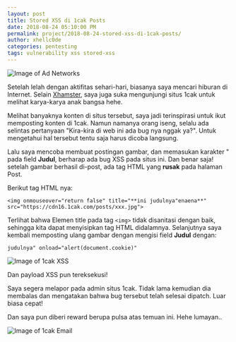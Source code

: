```yaml
---
layout: post
title: Stored XSS di 1cak Posts
date: 2018-08-24 05:10:00 PM
permalink: project/2018-08-24-stored-xss-di-1cak-posts/
author: xhellc0de
categories: pentesting
tags: vulnerability xss stored-xss
---
```

![Image of Ad Networks](https://noobsec.org/images/1cak.jpg)

Setelah lelah dengan aktifitas sehari-hari, biasanya saya mencari hiburan di Internet. Selain [Xhamster](https://noobsec.org/project/2017-08-18-xhamster-ssrf-vulnerabillity/), saya juga suka mengunjungi situs 1cak untuk melihat karya-karya anak bangsa hehe.

Melihat banyaknya konten di situs tersebut, saya jadi terinspirasi untuk ikut memposting konten di 1cak. Namun namanya orang iseng, selalu ada selintas pertanyaan "Kira-kira di web ini ada bug nya nggak ya?". Untuk mengetahui hal tersebut tentu saja harus dicoba langsung.

Lalu saya mencoba membuat postingan gambar, dan memasukan karakter " pada field **Judul**, berharap ada bug XSS pada situs ini. Dan benar saja! setelah gambar berhasil di-post, ada tag HTML yang **rusak** pada halaman Post.

Berikut tag HTML nya:

```
<img onmouseover="return false" title="**ini judulnya"enaena**" src="https://cdn16.1cak.com/posts/xxx.jpg">
```

Terlihat bahwa Elemen title pada tag `<img>` tidak disanitasi dengan baik, sehingga kita dapat menyisipkan tag HTML didalamnya. Selanjutnya saya kembali memposting ulang gambar dengan mengisi field **Judul** dengan: 

```
judulnya" onload="alert(document.cookie)"
```

![Image of 1cak XSS](https://noobsec.org/images/1cak_xss.jpg)

Dan payload XSS pun tereksekusi!

Saya segera melapor pada admin situs 1cak. Tidak lama kemudian dia membalas dan mengatakan bahwa bug tersebut telah selesai dipatch. Luar biasa cepat!

Dan saya pun diberi reward berupa pulsa atas temuan ini. Hehe lumayan..

![Image of 1cak Email](https://noobsec.org/images/1cak_email.jpg)

